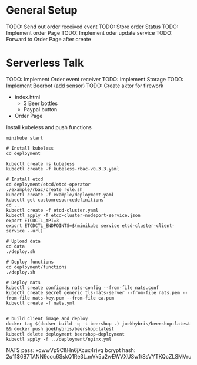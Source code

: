 # General Setup
TODO: Send out order received event
TODO: Store order Status
TODO: Implement order Page
TODO: Implement oder update service
TODO: Forward to Order Page after create

# Serverless Talk
TODO: Implement Order event receiver
TODO: Implement Storage
TODO: Implement Beerbot (add sensor)
TODO: Create aktor for firework


- index.html
  - 3 Beer bottles
  - Paypal button
- Order Page

Install kubeless and push functions
```
minikube start

# Install kubeless
cd deployment

kubectl create ns kubeless
kubectl create -f kubeless-rbac-v0.3.3.yaml

# Install etcd
cd deployment/etcd/etcd-operator
./example/rbac/create_role.sh
kubectl create -f example/deployment.yaml
kubectl get customresourcedefinitions
cd ..
kubectl create -f etcd-cluster.yaml
kubectl apply -f etcd-cluster-nodeport-service.json
export ETCDCTL_API=3
export ETCDCTL_ENDPOINTS=$(minikube service etcd-cluster-client-service --url)

# Upload data
cd data
./deploy.sh

# Deploy functions
cd deployment/functions
./deploy.sh

# Deploy nats
kubectl create configmap nats-config --from-file nats.conf
kubectl create secret generic tls-nats-server --from-file nats.pem --from-file nats-key.pem --from-file ca.pem
kubectl create -f nats.yml


# build client image and deploy
docker tag $(docker build -q -t beershop .) joekhybris/beershop:latest && docker push joekhybris/beershop:latest
kubectl delete deployment beershop-deployment
kubectl apply -f ../deployment/nginx.yml
```

NATS
pass: xqwwVp9C&Hn6jXcux4r)vq
bcrypt hash: $2a$11$6B7TANN9cou6SskQ1Re3L.mVk5u2wEWVXUSw1/SsVYTKQcZLSMVru
